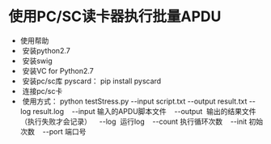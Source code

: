# 使用PC/SC读卡器执行批量APDU #
* 使用帮助
*  安装python2.7
*  安装swig
*  安装VC for Python2.7
*  安装pc/sc库 pyscard： pip install pyscard
*  连接pc/sc卡
*  使用方式：
    python testStress.py --input script.txt --output result.txt --log result.log
    --input 输入的APDU脚本文件
    --output  输出的结果文件（执行失败才会记录）
    --log  运行log
    --count 执行循环次数
    --init 初始次数
    --port 端口号
